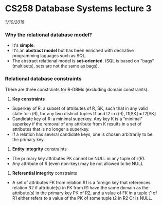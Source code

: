 # CS258 Database Systems lecture 3
*?/10/2018*
### Why the relational database model?
* It's **simple**.
* It's an **abstract model** but has been enriched with declrative programming laguages such as SQL.
* The abstract relational model is **set-oriented**. (SQL is based on "bags"(multisets), sets are not the same as bags).

### Relational database constraints
There are three constraints for R-DBMs (excluding domain constraints).
1. **Key constraints**
  * Superkey of R: a subset of attributes of R, SK, such that in any valid state for r(R), for any two distinct tuples t1 and t2 in r(R), t1[SK] ≠ t2[SK]
  * Candidate key of R: a minimal superkey. Any key K is a "minimal" superkey if the removal of any attribute from K results in a set of attributes that is no longer a superkey.
  * If a relation has several candidate keys, one is chosen arbitrarily to be the primary key.
1. **Entity integrity** constraints
  * The primary key attributes PK cannot be NULL in any tuple of r(R).
  * Any attribute of R (even non-key) may be not allowed to be NULL
1. **Referential integrity** constraints
  * A set of attributes FK from relation R1 is a foreign key that references relation R2 if attribute(s) in FK from R1 have the same domain as the attribute(s) in the primary key PK of R2, and a value of FK in a tuple t1 of R1 either refers to a value of the PK of some tuple t2 in R2 Or is NULL.
